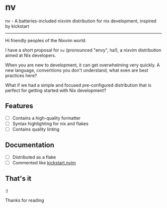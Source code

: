 # nv

nv - A batteries-included nixvim distribution for nix development, inspired by kickstart

---

Hi friendly peoples of the Nixvim world.

I have a short proposal for `nv` (pronounced "envy", ha!), a nixvim distribution aimed at Nix developers.

When you are new to development, it can get overwhelming very quickly. A new language, conventions you don't understand, what even are best practices here?

What if we had a simple and focused pre-configured distribution that is perfect for getting started with Nix development?

## Features

- [ ] Contains a high-quality formatter
- [ ] Syntax highlighting for nix and flakes
- [ ] Contains quality linting

## Documentation

- [ ] Distributed as a flake
- [ ] Commented like [kickstart.nvim](https://github.com/nvim-lua/kickstart.nvim)

## That's it

:)

Thanks for reading
